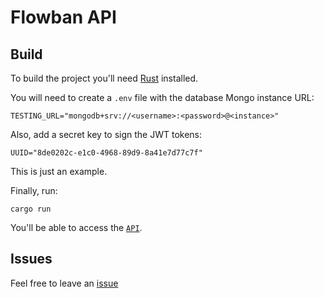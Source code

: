# Flowban API

## Build

To build the project you'll need [Rust](https://www.rust-lang.org/learn/get-started) installed.

You will need to create a `.env` file with the database Mongo instance URL:

```
TESTING_URL="mongodb+srv://<username>:<password>@<instance>"
```

Also, add a secret key to sign the JWT tokens:

```
UUID="8de0202c-e1c0-4968-89d9-8a41e7d77c7f"
```

This is just an example.

Finally, run:

```
cargo run
```

You'll be able to access the [`API`](http://127.0.0.1:8000).

## Issues
Feel free to leave an [issue](https://github.com/flowban/api/issues)
